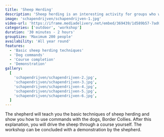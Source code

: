 ```yaml
---
title: 'Sheep Herding'
description: 'Sheep herding is an interesting activity for groups who want to enjoy nature and the beauty of the surroundings.'
image: 'schapendrijven/schapendrijven-1.jpg'
video-url: 'https://iframe.mediadelivery.net/embed/369439/1d589b57-7ad0-4484-88be-1d9c3c3c26c6'
categories: ['outdoor', 'workshop']
duration: '30 minutes - 2 hours'
groupSize: 'Maximum 200 people'
availability: 'All year round'
features:
  - 'Basic sheep herding techniques'
  - 'Dog commands'
  - 'Course completion'
  - 'Demonstration'
gallery:
  [
    'schapendrijven/schapendrijven-2.jpg',
    'schapendrijven/schapendrijven-3.jpg',
    'schapendrijven/schapendrijven-4.jpg',
    'schapendrijven/schapendrijven-5.jpg',
    'schapendrijven/schapendrijven-6.jpg',
  ]
---
```


The shepherd will teach you the basic techniques of sheep herding and show you how to use commands with the dogs, Border Collies. After this explanation, you will drive the sheep through a course yourself. The workshop can be concluded with a demonstration by the shepherd.
